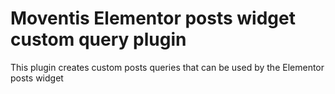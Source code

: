 # Moventis Elementor posts widget custom query plugin

This plugin creates custom posts queries that can be used by the Elementor posts widget

